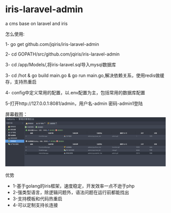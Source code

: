 # iris-laravel-admin
a cms base on laravel and iris

怎么使用:

1- go get github.com/jqiris/iris-laravel-admin

2- cd GOPATH/src/github.com/jqiris/iris-laravel-admin

3- cd /app/Models/,将iris-laravel.sql导入mysql数据库

3- cd /hot & go build main.go & go run main.go,解决依赖关系，使用redis做缓存，支持热重启

4- config中定义常用的配置，以.env配置为主，包括常用的数据库配置

5-打开http://127.0.0.1:8081/admin，用户名-admin 密码-admin1登陆


屏幕截图：
![image](./show.png)

优势

- 1-基于golang的iris框架，速度稳定，开发效率一点不逊于php
- 2-强类型语言，除逻辑问题外，语法问题在运行前都能找出
- 3-支持模板和代码热重启
- 4-可以定制支持长连接